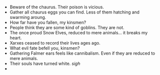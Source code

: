 - Beware of the chaurus. Their poison is vicious.
- Gather all chaurus eggs you can find. Less of them hatching and swarming aroung.
- How far have you fallen, my kinsmen?
- People think they are some kind of goblins. They are not.
- The once proud Snow Elves, reduced to mere animals... it breaks my heart.
- Xarxes ceased to record their lives ages ago.
- What evil fate befell you, kinsmen?
- Gathering Falmer ears feels like cannibalism. Even if they are reduced to mere animals.
- Their souls have turned white. *sigh*
- 
